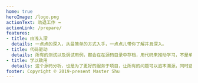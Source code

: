 ```yaml
---
home: true
heroImage: /logo.png
actionText: 劝退工作 →
actionLink: /prepare/
features:
- title: 由浅入深
  details: 一点点的深入，从最简单的方式入手，一点点儿带你了解并且深入。
- title: 代码驱动
  details: 所有的测试以及调试用例，都会在在源码目录中存档，用代码来推动学习，不是单纯的理论输出。
- title: 学以致用
  details: 这个源码分析，也是为了更好的服务于项目，让所有的问题可以追本溯源，同时这也是该项目的初衷。
footer: Copyright © 2019-present Master Shu
---
```

